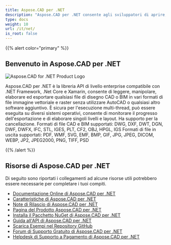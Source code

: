 ```yaml
---
title: Aspose.CAD per .NET
description: "Aspose.CAD per .NET consente agli sviluppatori di aprire, leggere e elaborare i file di formato AutoCAD DWG, DXF, DWT e altri formati di file CAD e BIM, come: DGN, DWF, DWFX, IFC, STL, IGES, PLT, CF2, OBJ, HPGL, IGS."
type: docs
weight: 10
url: /it/net/
is_root: false
---
```


{{% alert color="primary" %}}

## **Benvenuto in Aspose.CAD per .NET**

![Aspose.CAD for .NET Product Logo](/cad/_assets/home_1.png)

Aspose.CAD per .NET è la libreria API di livello enterprise compatibile con .NET Framework, .Net Core e Xamarin, consente di leggere, manipolare, elaborare ed esportare qualsiasi file di disegno CAD o BIM in vari formati di file immagine vettoriale e raster senza utilizzare AutoCAD o qualsiasi altro software aggiuntivo.
È sicura per l'esecuzione multi-thread, può essere eseguita su diversi sistemi operativi, consente di monitorare il progresso dell'esportazione e di elaborare singoli livelli e layout. Ha supporto per la cancellazione.
Formati di file CAD e BIM supportati: DWG, DXF, DWT, DGN, DWF, DWFX, IFC, STL, IGES, PLT, CF2, OBJ, HPGL, IGS
Formati di file in uscita supportati: PDF, WMF, SVG, EMF, BMP, GIF, JPG, JPEG, DICOM, WEBP, JP2, JPEG2000, PNG, TIFF, PSD

{{% /alert %}}

## **Risorse di Aspose.CAD per .NET**

Di seguito sono riportati i collegamenti ad alcune risorse utili potrebbero essere necessarie per completare i tuoi compiti.

- [Documentazione Online di Aspose.CAD per .NET](/it/cad/net/)
- [Caratteristiche di Aspose.CAD per .NET](/it/cad/net/features/)
- [Note di Rilascio di Aspose.CAD per .NET](https://releases.aspose.com/cad/net/release-notes/)
- [Pagina del Prodotto Aspose.CAD per .NET](https://products.aspose.com/cad/net/)
- [Installa il Pacchetto NuGet di Aspose.CAD per .NET](https://www.nuget.org/packages/Aspose.CAD/)
- [Guida all'API di Aspose.CAD per .NET](https://reference.aspose.com/cad/net)
- [Scarica Esempi nel Repository GitHub](https://github.com/aspose-cad/Aspose.CAD-for-.NET)
- [Forum di Supporto Gratuito di Aspose.CAD per .NET](https://forum.aspose.com/c/cad/19)
- [Helpdesk di Supporto a Pagamento di Aspose.CAD per .NET](https://helpdesk.aspose.com/)
